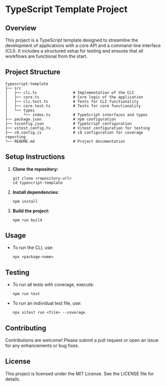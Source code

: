 # TypeScript Template Project

## Overview
This project is a TypeScript template designed to streamline the development of applications with a core API and a command-line interface (CLI). It includes a structured setup for testing and ensures that all workflows are functional from the start.

## Project Structure
```
typescript-template
├── src
│   ├── cli.ts                # Implementation of the CLI
│   ├── core.ts               # Core logic of the application
│   ├── cli.test.ts           # Tests for CLI functionality
│   ├── core.test.ts          # Tests for core functionality
│   └── types
│       └── index.ts          # TypeScript interfaces and types
├── package.json              # npm configuration
├── tsconfig.json             # TypeScript configuration
├── vitest.config.ts          # Vitest configuration for testing
├── c8.config.js              # c8 configuration for coverage reporting
└── README.md                 # Project documentation
```

## Setup Instructions
1. **Clone the repository:**
   ```
   git clone <repository-url>
   cd typescript-template
   ```

2. **Install dependencies:**
   ```
   npm install
   ```

3. **Build the project:**
   ```
   npm run build
   ```

## Usage
- To run the CLI, use:
  ```
  npx <package-name>
  ```

## Testing
- To run all tests with coverage, execute:
  ```
  npm run test
  ```

- To run an individual test file, use:
  ```
  npx vitest run <file> --coverage
  ```

## Contributing
Contributions are welcome! Please submit a pull request or open an issue for any enhancements or bug fixes.

## License
This project is licensed under the MIT License. See the LICENSE file for details.